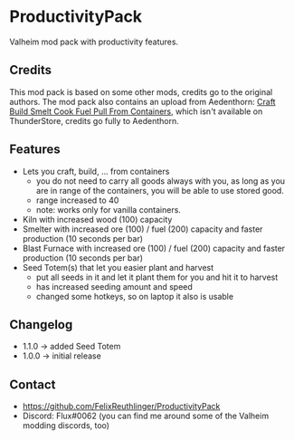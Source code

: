# ProductivityPack

Valheim mod pack with productivity features. 

## Credits

This mod pack is based on some other mods, credits go to the original authors.
The mod pack also contains an upload from Aedenthorn: 
[Craft Build Smelt Cook Fuel Pull From Containers](https://www.nexusmods.com/valheim/mods/40),
which isn't available on ThunderStore, credits go fully to Aedenthorn.

## Features

* Lets you craft, build, ... from containers
  * you do not need to carry all goods always with you,
    as long as you are in range of the containers, you will be able to use stored good.
  * range increased to 40 
  * note: works only for vanilla containers.
* Kiln with increased wood (100) capacity 
* Smelter with increased ore (100) / fuel (200) capacity and faster production (10 seconds per bar)
* Blast Furnace with increased ore (100) / fuel (200) capacity and faster production (10 seconds per bar)
* Seed Totem(s) that let you easier plant and harvest
  * put all seeds in it and let it plant them for you and hit it to harvest
  * has increased seeding amount and speed
  * changed some hotkeys, so on laptop it also is usable

## Changelog

* 1.1.0 -> added Seed Totem
* 1.0.0 -> initial release

## Contact

* https://github.com/FelixReuthlinger/ProductivityPack
* Discord: Flux#0062 (you can find me around some of the Valheim modding discords, too)
